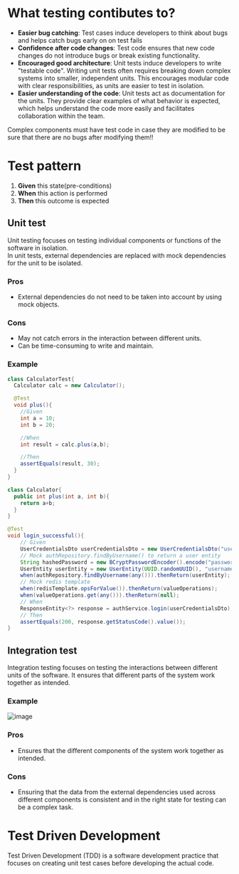 # What testing contibutes to?
- **Easier bug catching**: Test cases induce developers to think about bugs and helps catch bugs early on on test fails
- **Confidence after code changes**: Test code ensures that new code changes do not introduce bugs or break existing functionality.
- **Encouraged good architecture**: Unit tests induce developers to write "testable code". Writing unit tests often requires breaking down complex systems into smaller, independent units. This encourages modular code with clear responsibilities, as units are easier to test in isolation.
- **Easier understanding of the code**: Unit tests act as documentation for the units. They provide clear examples of what behavior is expected, which helps understand the code more easily and facilitates collaboration within the team.

Complex components must have test code in case they are modified to be sure that there are no bugs after modifying them!!

# Test pattern
1. **Given** this state(pre-conditions)
2. **When** this action is performed
3. **Then** this outcome is expected

## Unit test
Unit testing focuses on testing individual components or functions of the software in isolation.<br>
In unit tests, external dependencies are replaced with mock dependencies for the unit to be isolated.
### Pros
- External dependencies do not need to be taken into account by using mock objects.
### Cons
- May not catch errors in the interaction between different units.
- Can be time-consuming to write and maintain.
### Example
~~~java
class CalculatorTest{
  Calculator calc = new Calculator();

  @Test
  void plus(){
    //Given
    int a = 10;
    int b = 20;

    //When
    int result = calc.plus(a,b);

    //Then
    assertEquals(result, 30);
  }
}

class Calculator{
  public int plus(int a, int b){
    return a+b;
  }
}
~~~
~~~java
@Test
void login_successful(){
    // Given
    UserCredentialsDto userCredentialsDto = new UserCredentialsDto("username", "password");
    // Mock authRepository.findByUsername() to return a user entity
    String hashedPassword = new BCryptPasswordEncoder().encode("password");
    UserEntity userEntity = new UserEntity(UUID.randomUUID(), "username", hashedPassword, "email");
    when(authRepository.findByUsername(any())).thenReturn(userEntity);
    // Mock redis template
    when(redisTemplate.opsForValue()).thenReturn(valueOperations);
    when(valueOperations.get(any())).thenReturn(null);
    // When
    ResponseEntity<?> response = authService.login(userCredentialsDto);
    // Then
    assertEquals(200, response.getStatusCode().value());
}
~~~

## Integration test
Integration testing focuses on testing the interactions between different units of the software. It ensures that different parts of the system work together as intended.
### Example
![image](https://github.com/vacu9708/Fundamental-knowledge/assets/67142421/0df85c6c-2ec2-4144-b8d9-0bc88fed5d56)

### Pros
- Ensures that the different components of the system work together as intended.
### Cons
- Ensuring that the data from the external dependencies used across different components is consistent and in the right state for testing can be a complex task.

# Test Driven Development
Test Driven Development (TDD) is a software development practice that focuses on creating unit test cases before developing the actual code.
